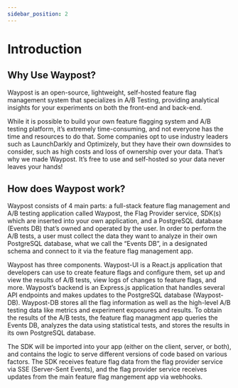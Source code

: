 ```yaml
---
sidebar_position: 2
---
```

# Introduction

## Why Use Waypost?

Waypost is an open-source, lightweight, self-hosted feature flag management system that specializes in A/B Testing, providing analytical insights for your experiments on both the front-end and back-end.

While it is possible to build your own feature flagging system and A/B testing platform, it’s extremely time-consuming, and not everyone has the time and resources to do that. Some companies opt to use industry leaders such as LaunchDarkly and Optimizely, but they have their own downsides to consider, such as high costs and loss of ownership over your data.  That’s why we made Waypost. It’s free to use and self-hosted so your data never leaves your hands!

## How does Waypost work?

Waypost consists of 4 main parts: a full-stack feature flag management and A/B testing application called Waypost, the Flag Provider service, SDK(s) which are inserted into your own application, and a PostgreSQL database (Events DB) that’s owned and operated by the user. In order to perform the A/B tests, a user must collect the data they want to analyze in their own PostgreSQL database, what we call the “Events DB”, in a designated schema and connect to it via the feature flag management app.

Waypost has three components. Waypost-UI is a React.js application that developers can use to create feature flags and configure them, set up and view the results of A/B tests, view logs of changes to feature flags, and more. Waypost’s backend is an Express.js application that handles several API endpoints and makes updates to the PostgreSQL database (Waypost-DB). Waypost-DB stores all the flag information as well as the high-level A/B testing data like metrics and experiment exposures and results. To obtain the results of the A/B tests, the feature flag managment app queries the Events DB, analyzes the data using statistical tests, and stores the results in its own PostgreSQL database.

The SDK will be imported into your app (either on the client, server, or both), and contains the logic to serve different versions of code based on various factors. The SDK receives feature flag data from the flag provider service via SSE (Server-Sent Events), and the flag provider service receives updates from the main feature flag mangement app via webhooks.